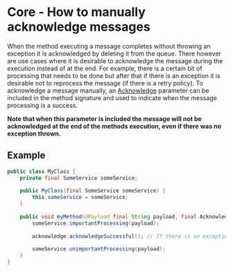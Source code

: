 # Core - How to manually acknowledge messages
When the method executing a message completes without throwing an exception it is acknowledged by deleting it from the queue. There however are use cases
where it is desirable to acknowledge the message during the execution instead of at the end. For example, there is a certain bit of processing that needs
to be done but after that if there is an exception it is desirable not to reprocess the message (if there is a retry policy). To acknowledge a message manually,
an [Acknowledge](../../../java-dynamic-sqs-listener-api/src/main/java/com/jashmore/sqs/processor/argument/Acknowledge.java) parameter can be included in the
method signature and used to indicate when the message processing is a success.

**Note that when this parameter is included the message will not be acknowledged at the end of the methods execution, even if there was no exception thrown.**

## Example
```java
public class MyClass {
    private final SomeService someService;
    
    public MyClass(final SomeService someService) {
        this.someService = someService;
    }
    
    public void myMethod(@Payload final String payload, final Acknowledge acknowledge) {
        someService.importantProcessing(payload);
        
        acknowledge.acknowledgeSuccessful(); // If there is an exception thrown from now on the message will still be a success
        
        someService.unimportantProcessing(payload);
    }
}
```
